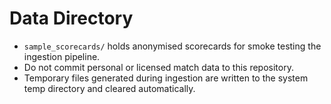 # Data Directory

- `sample_scorecards/` holds anonymised scorecards for smoke testing the ingestion pipeline.
- Do not commit personal or licensed match data to this repository.
- Temporary files generated during ingestion are written to the system temp directory and cleared automatically.
